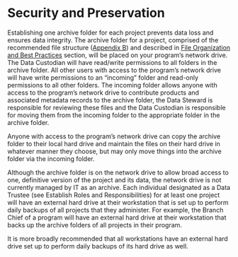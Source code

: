 # Security and Preservation

Establishing one archive folder for each project prevents data loss and ensures data integrity. The archive folder for a project, comprised of the recommended file structure \([Appendix B](../appendix-b-tree-structure-for-file-organization-of-the-archive-record.md)\) and described in [File Organization and Best Practices](../file-organization-and-best-practices/) section, will be placed on your program’s network drive. The Data Custodian will have read/write permissions to all folders in the archive folder. All other users with access to the program’s network drive will have write permissions to an “incoming” folder and read-only permissions to all other folders. The incoming folder allows anyone with access to the program’s network drive to contribute products and associated metadata records to the archive folder, the Data Steward is responsible for reviewing these files and the Data Custodian is responsible for moving them from the incoming folder to the appropriate folder in the archive folder.

Anyone with access to the program’s network drive can copy the archive folder to their local hard drive and maintain the files on their hard drive in whatever manner they choose, but may only move things into the archive folder via the incoming folder. 

Although the archive folder is on the network drive to allow broad access to one, definitive version of the project and its data, the network drive is not currently managed by IT as an archive. Each individual designated as a Data Trustee \(see Establish Roles and Responsibilities\) for at least one project will have an external hard drive at their workstation that is set up to perform daily backups of all projects that they administer. For example, the Branch Chief of a program will have an external hard drive at their workstation that backs up the archive folders of all projects in their program. 

It is more broadly recommended that all workstations have an external hard drive set up to perform daily backups of its hard drive as well.  


